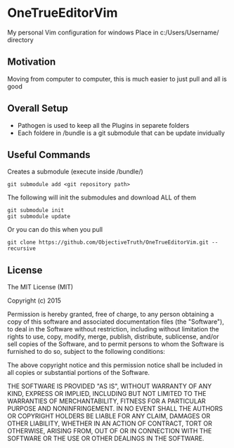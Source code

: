 # OneTrueEditorVim

My personal Vim configuration for windows
Place in c:/Users/Username/ directory

## Motivation

Moving from computer to computer, this is much easier to just pull and all is good

## Overall Setup

* Pathogen is used to keep all the Plugins in separete folders
* Each foldere in /bundle is a git submodule that can be update invidually

## Useful Commands
Creates a submodule (execute inside /bundle/)

    git submodule add <git repository path>

The following will init the submodules and download ALL of them

    git submodule init
    git submodule update

Or you can do this when you pull

    git clone https://github.com/ObjectiveTruth/OneTrueEditorVim.git --recursive

## License
The MIT License (MIT)

Copyright (c) 2015

Permission is hereby granted, free of charge, to any person obtaining a copy
of this software and associated documentation files (the "Software"), to deal
in the Software without restriction, including without limitation the rights
to use, copy, modify, merge, publish, distribute, sublicense, and/or sell
copies of the Software, and to permit persons to whom the Software is
furnished to do so, subject to the following conditions:

The above copyright notice and this permission notice shall be included in all
copies or substantial portions of the Software.

THE SOFTWARE IS PROVIDED "AS IS", WITHOUT WARRANTY OF ANY KIND, EXPRESS OR
IMPLIED, INCLUDING BUT NOT LIMITED TO THE WARRANTIES OF MERCHANTABILITY,
FITNESS FOR A PARTICULAR PURPOSE AND NONINFRINGEMENT. IN NO EVENT SHALL THE
AUTHORS OR COPYRIGHT HOLDERS BE LIABLE FOR ANY CLAIM, DAMAGES OR OTHER
LIABILITY, WHETHER IN AN ACTION OF CONTRACT, TORT OR OTHERWISE, ARISING FROM,
OUT OF OR IN CONNECTION WITH THE SOFTWARE OR THE USE OR OTHER DEALINGS IN THE
SOFTWARE.
